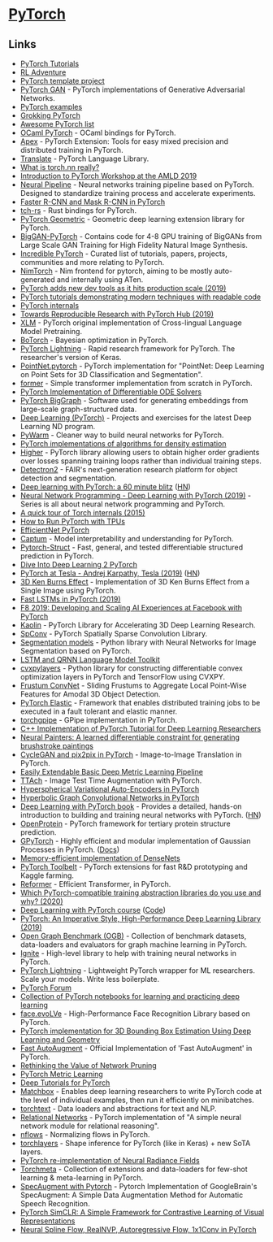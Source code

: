 # [PyTorch](http://pytorch.org/)

## Links

- [PyTorch Tutorials](https://pytorch.org/tutorials/)
- [RL Adventure](https://github.com/higgsfield/RL-Adventure)
- [PyTorch template project](https://github.com/victoresque/pytorch-template)
- [PyTorch GAN](https://github.com/eriklindernoren/PyTorch-GAN) - PyTorch implementations of Generative Adversarial Networks.
- [PyTorch examples](https://github.com/pytorch/examples#readme)
- [Grokking PyTorch](https://github.com/Kaixhin/grokking-pytorch#readme)
- [Awesome PyTorch list](https://github.com/bharathgs/Awesome-pytorch-list#readme)
- [OCaml PyTorch](https://github.com/LaurentMazare/ocaml-torch) - OCaml bindings for PyTorch.
- [Apex](https://github.com/NVIDIA/apex) - PyTorch Extension: Tools for easy mixed precision and distributed training in PyTorch.
- [Translate](https://github.com/pytorch/translate) - PyTorch Language Library.
- [What is torch.nn really?](https://pytorch.org/tutorials/beginner/nn_tutorial.html)
- [Introduction to PyTorch Workshop at the AMLD 2019](https://github.com/ahug/amld-pytorch-workshop)
- [Neural Pipeline](https://github.com/toodef/neural-pipeline) - Neural networks training pipeline based on PyTorch. Designed to standardize training process and accelerate experiments.
- [Faster R-CNN and Mask R-CNN in PyTorch](https://github.com/facebookresearch/maskrcnn-benchmark)
- [tch-rs](https://github.com/LaurentMazare/tch-rs) - Rust bindings for PyTorch.
- [PyTorch Geometric](https://github.com/rusty1s/pytorch_geometric) - Geometric deep learning extension library for PyTorch.
- [BigGAN-PyTorch](https://github.com/ajbrock/BigGAN-PyTorch) - Contains code for 4-8 GPU training of BigGANs from Large Scale GAN Training for High Fidelity Natural Image Synthesis.
- [Incredible PyTorch](https://github.com/ritchieng/the-incredible-pytorch#readme) - Curated list of tutorials, papers, projects, communities and more relating to PyTorch.
- [NimTorch](https://github.com/fragcolor-xyz/nimtorch) - Nim frontend for pytorch, aiming to be mostly auto-generated and internally using ATen.
- [PyTorch adds new dev tools as it hits production scale (2019)](https://ai.facebook.com/blog/pytorch-adds-new-dev-tools-as-it-hits-production-scale/)
- [PyTorch tutorials demonstrating modern techniques with readable code](https://github.com/spro/practical-pytorch)
- [PyTorch internals](http://blog.ezyang.com/2019/05/pytorch-internals/)
- [Towards Reproducible Research with PyTorch Hub (2019)](https://pytorch.org/blog/towards-reproducible-research-with-pytorch-hub/)
- [XLM](https://github.com/facebookresearch/XLM) - PyTorch original implementation of Cross-lingual Language Model Pretraining.
- [BoTorch](https://github.com/pytorch/botorch) - Bayesian optimization in PyTorch.
- [PyTorch Lightning](https://github.com/williamFalcon/pytorch-lightning) - Rapid research framework for PyTorch. The researcher's version of Keras.
- [PointNet.pytorch](https://github.com/fxia22/pointnet.pytorch) - PyTorch implementation for "PointNet: Deep Learning on Point Sets for 3D Classification and Segmentation".
- [former](https://github.com/pbloem/former) - Simple transformer implementation from scratch in PyTorch.
- [PyTorch Implementation of Differentiable ODE Solvers](https://github.com/rtqichen/torchdiffeq)
- [PyTorch BigGraph](https://github.com/facebookresearch/PyTorch-BigGraph) - Software used for generating embeddings from large-scale graph-structured data.
- [Deep Learning (PyTorch)](https://github.com/udacity/deep-learning-v2-pytorch) - Projects and exercises for the latest Deep Learning ND program.
- [PyWarm](https://github.com/blue-season/pywarm) - Cleaner way to build neural networks for PyTorch.
- [PyTorch implementations of algorithms for density estimation](https://github.com/ikostrikov/pytorch-flows)
- [Higher](https://github.com/facebookresearch/higher) - PyTorch library allowing users to obtain higher order gradients over losses spanning training loops rather than individual training steps.
- [Detectron2](https://github.com/facebookresearch/detectron2) - FAIR's next-generation research platform for object detection and segmentation.
- [Deep learning with PyTorch: a 60 minute blitz](https://pytorch.org/tutorials/beginner/deep_learning_60min_blitz.html) ([HN](https://news.ycombinator.com/item?id=21240057))
- [Neural Network Programming - Deep Learning with PyTorch (2019)](https://www.youtube.com/playlist?list=PLZbbT5o_s2xrfNyHZsM6ufI0iZENK9xgG) - Series is all about neural network programming and PyTorch.
- [A quick tour of Torch internals (2015)](https://apaszke.github.io/torch-internals.html)
- [How to Run PyTorch with TPUs](https://github.com/pytorch/xla)
- [EfficientNet PyTorch](https://github.com/lukemelas/EfficientNet-PyTorch)
- [Captum](https://github.com/pytorch/captum) - Model interpretability and understanding for PyTorch.
- [Pytorch-Struct](https://github.com/harvardnlp/pytorch-struct) - Fast, general, and tested differentiable structured prediction in PyTorch.
- [Dive Into Deep Learning 2 PyTorch](https://github.com/dsgiitr/d2l-pytorch)
- [PyTorch at Tesla - Andrej Karpathy, Tesla (2019)](https://www.youtube.com/watch?v=oBklltKXtDE) ([HN](https://news.ycombinator.com/item?id=21495685))
- [3D Ken Burns Effect](https://github.com/sniklaus/3d-ken-burns) - Implementation of 3D Ken Burns Effect from a Single Image using PyTorch.
- [Fast LSTMs in PyTorch (2019)](https://lernapparat.de/fast-lstm-pytorch/)
- [F8 2019: Developing and Scaling AI Experiences at Facebook with PyTorch](https://www.youtube.com/watch?v=O8t9xbAajbY)
- [Kaolin](https://github.com/NVIDIAGameWorks/kaolin) - PyTorch Library for Accelerating 3D Deep Learning Research.
- [SpConv](https://github.com/traveller59/spconv) - PyTorch Spatially Sparse Convolution Library.
- [Segmentation models](https://github.com/qubvel/segmentation_models.pytorch) - Python library with Neural Networks for Image Segmentation based on PyTorch.
- [LSTM and QRNN Language Model Toolkit](https://github.com/salesforce/awd-lstm-lm)
- [cvxpylayers](https://github.com/cvxgrp/cvxpylayers) - Python library for constructing differentiable convex optimization layers in PyTorch and TensorFlow using CVXPY.
- [Frustum ConvNet](https://github.com/zhixinwang/frustum-convnet) - Sliding Frustums to Aggregate Local Point-Wise Features for Amodal 3D Object Detection.
- [PyTorch Elastic](https://github.com/pytorch/elastic) - Framework that enables distributed training jobs to be executed in a fault tolerant and elastic manner.
- [torchgpipe](https://github.com/kakaobrain/torchgpipe) - GPipe implementation in PyTorch.
- [C++ Implementation of PyTorch Tutorial for Deep Learning Researchers](https://github.com/prabhuomkar/pytorch-cpp)
- [Neural Painters: A learned differentiable constraint for generating brushstroke paintings](https://github.com/reiinakano/neural-painters-pytorch)
- [CycleGAN and pix2pix in PyTorch](https://github.com/junyanz/pytorch-CycleGAN-and-pix2pix) - Image-to-Image Translation in PyTorch.
- [Easily Extendable Basic Deep Metric Learning Pipeline](https://github.com/Confusezius/Deep-Metric-Learning-Baselines)
- [TTAch](https://github.com/qubvel/ttach) - Image Test Time Augmentation with PyTorch.
- [Hyperspherical Variational Auto-Encoders in PyTorch](https://github.com/nicola-decao/s-vae-pytorch)
- [Hyperbolic Graph Convolutional Networks in PyTorch](https://github.com/HazyResearch/hgcn)
- [Deep Learning with PyTorch book](https://pytorch.org/deep-learning-with-pytorch) - Provides a detailed, hands-on introduction to building and training neural networks with PyTorch. ([HN](https://news.ycombinator.com/item?id=21601774))
- [OpenProtein](https://github.com/biolib/openprotein) - PyTorch framework for tertiary protein structure prediction.
- [GPyTorch](https://github.com/cornellius-gp/gpytorch) - Highly efficient and modular implementation of Gaussian Processes in PyTorch. ([Docs](https://gpytorch.readthedocs.io/en/latest/index.html))
- [Memory-efficient implementation of DenseNets](https://github.com/gpleiss/efficient_densenet_pytorch)
- [PyTorch Toolbelt](https://github.com/BloodAxe/pytorch-toolbelt) - PyTorch extensions for fast R&D prototyping and Kaggle farming.
- [Reformer](https://github.com/lucidrains/reformer-pytorch) - Efficient Transformer, in PyTorch.
- [Which PyTorch-compatible training abstraction libraries do you use and why? (2020)](https://www.reddit.com/r/MachineLearning/comments/esrtxu/d_which_pytorchcompatible_training_abstraction/)
- [Deep Learning with PyTorch course](https://atcold.github.io/pytorch-Deep-Learning-Minicourse/) ([Code](https://github.com/Atcold/pytorch-Deep-Learning-Minicourse))
- [PyTorch: An Imperative Style, High-Performance Deep Learning Library (2019)](https://arxiv.org/abs/1912.01703)
- [Open Graph Benchmark (OGB)](https://github.com/snap-stanford/ogb) - Collection of benchmark datasets, data-loaders and evaluators for graph machine learning in PyTorch.
- [Ignite](https://github.com/pytorch/ignite) - High-level library to help with training neural networks in PyTorch.
- [PyTorch Lightning](https://github.com/PyTorchLightning/pytorch-lightning) - Lightweight PyTorch wrapper for ML researchers. Scale your models. Write less boilerplate.
- [PyTorch Forum](https://discuss.pytorch.org/)
- [Collection of PyTorch notebooks for learning and practicing deep learning](https://github.com/dair-ai/pytorch_notebooks)
- [face.evoLVe](https://github.com/ZhaoJ9014/face.evoLVe.PyTorch) - High-Performance Face Recognition Library based on PyTorch.
- [PyTorch implementation for 3D Bounding Box Estimation Using Deep Learning and Geometry](https://github.com/skhadem/3D-BoundingBox)
- [Fast AutoAugment](https://github.com/kakaobrain/fast-autoaugment) - Official Implementation of 'Fast AutoAugment' in PyTorch.
- [Rethinking the Value of Network Pruning](https://github.com/Eric-mingjie/rethinking-network-pruning)
- [PyTorch Metric Learning](https://github.com/KevinMusgrave/pytorch-metric-learning)
- [Deep Tutorials for PyTorch](https://github.com/sgrvinod/Deep-Tutorials-for-PyTorch#readme)
- [Matchbox](https://github.com/salesforce/matchbox) - Enables deep learning researchers to write PyTorch code at the level of individual examples, then run it efficiently on minibatches.
- [torchtext](https://github.com/pytorch/text) - Data loaders and abstractions for text and NLP.
- [Relational Networks](https://github.com/kimhc6028/relational-networks) - PyTorch implementation of "A simple neural network module for relational reasoning".
- [nflows](https://github.com/bayesiains/nflows) - Normalizing flows in PyTorch.
- [torchlayers](https://github.com/szymonmaszke/torchlayers) - Shape inference for PyTorch (like in Keras) + new SoTA layers.
- [PyTorch re-implementation of Neural Radiance Fields](https://github.com/krrish94/nerf-pytorch)
- [Torchmeta](https://github.com/tristandeleu/pytorch-meta) - Collection of extensions and data-loaders for few-shot learning & meta-learning in PyTorch.
- [SpecAugment with Pytorch](https://github.com/zcaceres/spec_augment) - Pytorch Implementation of GoogleBrain's SpecAugment: A Simple Data Augmentation Method for Automatic Speech Recognition.
- [PyTorch SimCLR: A Simple Framework for Contrastive Learning of Visual Representations](https://github.com/sthalles/SimCLR)
- [Neural Spline Flow, RealNVP, Autoregressive Flow, 1x1Conv in PyTorch](https://github.com/tonyduan/normalizing-flows)
